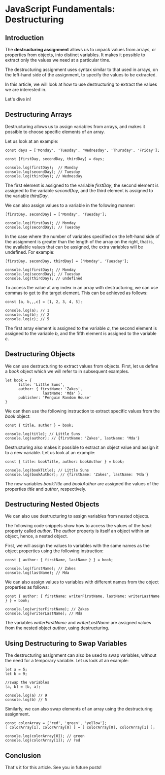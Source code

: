 # JavaScript Fundamentals: Destructuring

## Introduction
The **destructuring assignment** allows us to unpack values from arrays, or properties from objects, into distinct variables. It makes it possible to extract only the values we need at a particular time.

The destructuring assignment uses syntax similar to that used in arrays, on the left-hand side of the assignment, to specify the values to be extracted.

In this article, we will look at how to use destructuring to extract the values we are interested in.

Let's dive in! 

## Destructuring Arrays
Destructuring allows us to assign variables from arrays, and makes it possible to choose specific elements of an array.

Let us look at an example:

```
const days = ['Monday', 'Tuesday', 'Wednesday', 'Thursday', 'Friday'];

const [firstDay, secondDay, thirdDay] = days;

console.log(firstDay);  // Monday
console.log(secondDay); // Tuesday
console.log(thirdDay); // Wednesday
``` 

The first element is assigned to the variable *firstDay*, the second element is assigned to the variable *secondDay*, and the third element is assigned to the variable *thirdDay*.

We can also assign values to a variable in the following manner:

```
[firstDay, secondDay] = ['Monday', 'Tuesday'];

console.log(firstDay); // Monday
console.log(secondDay); // Tuesday
``` 

In the case where the number of variables specified on the left-hand side of the assignment is greater than the length of the array on the right, that is, the available values that can be assigned, the extra variables will be undefined. For example:


```
[firstDay, secondDay, thirdDay] = ['Monday', 'Tuesday'];

console.log(firstDay); // Monday
console.log(secondDay); // Tuesday
console.log(thirdDay); // undefined
``` 

To access the value at any index in an array with destructuring, we can use commas to get to the target element. This can be achieved as follows:

```
const [a, b,,,c] = [1, 2, 3, 4, 5];

console.log(a); // 1
console.log(b); // 2
console.log(c); // 5
``` 
The first array element is assigned to the variable *a*, the second element is assigned to the variable *b*, and the fifth element is assigned to the variable *c*.


## Destructuring Objects
We can use destructuring to extract values from objects. First, let us define a *book* object which we will refer to in subsequent examples.

```
let book = {
      title: 'Little Suns',
      author: { firstName: 'Zakes',
                 lastName: 'Mda' },
      publisher: 'Penguin Random House'
}
``` 
We can then use the following instruction to extract specific values from the *book* object:


```
const { title, author } = book;

console.log(title); // Little Suns
console.log(author); // {firstName: 'Zakes', lastName: 'Mda'}
``` 

Destructuring also makes it possible to extract an object value and assign it to a new variable. Let us look at an example:

```
const { title: bookTitle, author: bookAuthor } = book;

console.log(bookTitle); // Little Suns
console.log(bookAuthor); // {firstName: 'Zakes', lastName: 'Mda'}
``` 
 
The new variables *bookTitle* and *bookAuthor* are assigned the values of the properties *title* and *author*, respectively.


## Destructuring Nested Objects
We can also use destructuring to assign variables from nested objects.

The following code snippets show how to access the values of the *book* property called *author*. The *author* property is itself an object within an object, hence, a nested object. 

First, we will assign the values to variables with the same names as the object properties using the following instruction:

```
const { author: { firstName, lastName } } = book;

console.log(firstName); // Zakes
console.log(lastName); // Mda
``` 
We can also assign values to variables with different names from the object properties as follows:


```
const { author: { firstName: writerFirstName, lastName: writerLastName } } = book;

console.log(writerFirstName); // Zakes
console.log(writerLastName); // Mda
``` 

The variables *writerFirstName* and *writerLastName* are assigned values from the nested object *author*, using destructuring.


## Using Destructuring to Swap Variables
The destructuring assignment can also be used to swap variables, without the need for a temporary variable. Let us look at an example:


```
let a = 5;
let b = 9;

//swap the variables
[a, b] = [b, a];

console.log(a) // 9
console.log(b) // 5
``` 
Similarly, we can also swap elements of an array using the destructuring assignment.

```
const colorArray = ['red', 'green', 'yellow'];
[ colorArray[1], colorArray[0] ] = [ colorArray[0], colorArray[1] ];

console.log(colorArray[0]); // green
console.log(colorArray[1]); // red
``` 

## Conclusion
That's it for this article. See you in future posts!

